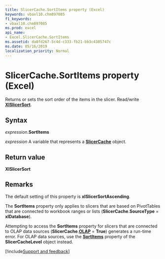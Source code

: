 ```yaml
---
title: SlicerCache.SortItems property (Excel)
keywords: vbaxl10.chm897085
f1_keywords:
- vbaxl10.chm897085
ms.prod: excel
api_name:
- Excel.SlicerCache.SortItems
ms.assetid: da8fd267-5c4d-c333-fb21-bb3c4305747c
ms.date: 05/16/2019
localization_priority: Normal
---
```



# SlicerCache.SortItems property (Excel)

Returns or sets the sort order of the items in the slicer. Read/write **[XlSlicerSort](Excel.XlSlicerSort.md)**.


## Syntax

_expression_.**SortItems**

_expression_ A variable that represents a **[SlicerCache](Excel.SlicerCache.md)** object.


## Return value

**XlSlicerSort**


## Remarks

The default setting of this property is **xlSlicerSortAscending**.

The **SortItems** property only applies to slicers that are based on PivotTables that are connected to workbook ranges or lists (**SlicerCache**.**SourceType** = **xlDatabase**). 

Attempting to access the **SortItems** property for slicers that are connected to OLAP data sources (**SlicerCache**.**[OLAP](Excel.SlicerCache.OLAP.md)** = **True**) generates a run-time error. For OLAP data sources, use the **[SortItems](Excel.SlicerCacheLevel.SortItems.md)** property of the **SlicerCacheLevel** object instead.




[!include[Support and feedback](~/includes/feedback-boilerplate.md)]